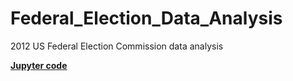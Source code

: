 # Federal_Election_Data_Analysis
2012 US Federal Election Commission data analysis

[<u>**Jupyter code**</u>](federal_election.ipynb)
